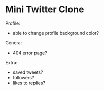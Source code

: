 # Mini Twitter Clone

Profile:

- able to change profile background color?

Genera:

- 404 error page?

Extra:

- saved tweets?
- followers?
- likes to replies?
